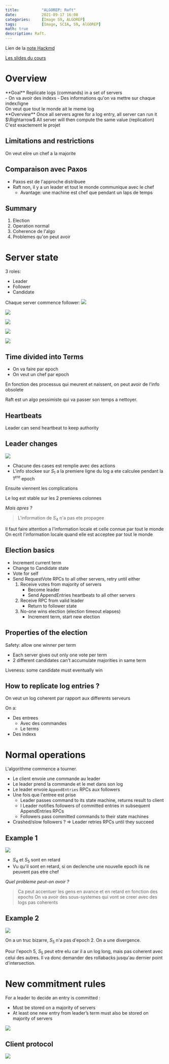 ```yaml
---
title:          "ALGOREP: Raft"
date:           2021-09-17 16:00
categories:     [Image S9, ALGOREP]
tags:           [Image, SCIA, S9, AlGOREP]
math: true
description: Raft.
---
```

Lien de la [note Hackmd](https://hackmd.io/@lemasymasa/HkugKGz7t)

[Les slides du cours](https://www.lrde.epita.fr/~renault/teaching/algorep/)

# Overview
<div class="alert alert-info" role="alert" markdown="1">
**Goal**
Replicate logs (commands) in a set of servers
</div>
- On va avoir des indexs
- Des informations qu'on va mettre sur chaque index/ligne

<div class="alert alert-success" role="alert" markdown="1">
On veut que tout le monde ait le meme log
</div>

<div class="alert alert-info" role="alert" markdown="1">
**Overview**
Once all servers agree for a log entry, all server can run it $\Rightarrow$ All server will then compute the same value (replication)
</div>

<div class="alert alert-danger" role="alert" markdown="1">
C'est exactement le projet
</div>

## Limitations and restrictions

<div class="alert alert-danger" role="alert" markdown="1">
On veut elire un chef a la majorite
</div>

## Comparaison avec Paxos

- Paxos est de l'approche distribuee
- Raft non, il y a un leader et tout le monde communique avec le chef
    - Avantage: une machine est chef que pendant un laps de temps

## Summary

1. Election
2. Operation normal
3. Coherence de l'algo
4. Problemes qu'on peut avoir

# Server state

3 roles:
- Leader
- Follower
- Candidate

Chaque server commence follower:
![](https://i.imgur.com/5xrXUel.png)

![](https://i.imgur.com/BdDbjfG.png)

![](https://i.imgur.com/UNq0Img.png)

![](https://i.imgur.com/TPKx5fz.png)

![](https://i.imgur.com/efPuOpM.png)

## Time divided into Terms

- On va faire par epoch
- On veut un chef par epoch

<div class="alert alert-warning" role="alert" markdown="1">
En fonction des processus qui meurent et naissent, on peut avoir de l'info obsolete
</div>

Raft est un algo pessimiste qui va passer son temps a nettoyer.

## Heartbeats

<div class="alert alert-info" role="alert" markdown="1">
Leader can send heartbeat to keep authority
</div>

## Leader changes

![](https://i.imgur.com/VTCis8I.png)

- Chacune des cases est remplie avec des actions
- L'info stockee sur $S_1$ a la premiere ligne du log a ete calculee pendant la $1^{ere}$ epoch

<div class="alert alert-warning" role="alert" markdown="1">
Ensuite viennent les complications
</div>

Le log est stable sur les 2 premieres colonnes

*Mais apres ?*
> L'information de $S_4$ n'a pas ete propagee

<div class="alert alert-danger" role="alert" markdown="1">
Il faut faire attention a l'information locale et celle connue par tout le monde
</div>

<div class="alert alert-success" role="alert" markdown="1">
On ecrit l'information locale quand elle est acceptee par tout le monde
</div>

## Election basics

- Increment current term
- Change to Candidate state
- Vote for self
- Send RequestVote RPCs to all other servers, retry until either
    1. Receive votes from majority of servers
        - Become leader
        - Send AppendEntries heartbeats to all other servers
    3. Receive RPC from valid leader
        - Return to follower state
    5. No-one wins election (election timeout elapses)
        - Increment term, start new election

## Properties of the election

Safety: allow one winner per term
- Each server gives out only one vote per term
- 2 different candidates can't accumulate majorities in same term

Liveness: some candidate must eventually win

## How to replicate log entries ?

<div class="alert alert-info" role="alert" markdown="1">
On veut un log coherent par rapport aux differents serveurs
</div>

On a:
- Des entrees
    - Avec des commandes
    - Le terms
- Des indexs

# Normal operations

L'algorithme commence a tourner.

- Le client envoie une commande au leader
- Le leader prend la commande et le met dans son log
- Le leader envoie `AppendEntries` RPCs aux followers
- Une fois que l'entree est prise
    - Leader passes command to its state machine, returns result to client
    - I Leader notifies followers of committed entries in subsequent AppendEntries RPCs
    - Followers pass committed commands to their state machines
- Crashed/slow followers ? ⇒ Leader retries RPCs until they succeed

## Example 1

![](https://i.imgur.com/cwXb5HK.png)
- $S_4$ et $S_5$ sont en retard
- Vu qu'il sont en retard, si on declenche une nouvelle epoch ils ne peuvent pas etre chef

*Quel probleme peut-on avoir ?*
> Ca peut accentuer les gens en avance et en retard en fonction des epochs
> On va avoir des sous-systemes qui vont se creer avec des logs pas coherents

## Example 2

![](https://i.imgur.com/XiSkn7w.png)

On a un truc bizarre, $S_5$ n'a pas d'epoch 2. On a une divergence.

Pour l'epoch 5, $S_5$ peut etre elu car il a un log long, mais pas coherent avec celui des autres. Il va donc demander des rollabacks jusqu'au dernier point d'intersection.

# New commitment rules

For a leader to decide an entry is committed :
- Must be stored on a majority of servers
- At least one new entry from leader’s term must also be stored on majority of servers

![](https://i.imgur.comEFB4YT.png)

## Client protocol

![](https://i.imgur.com/bu62zdo.png)
